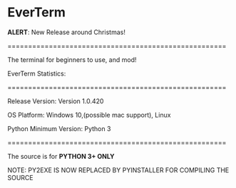 # EverTerm

**ALERT**: New Release around Christmas!

=====================================================

The terminal for beginners to use, and mod!

EverTerm Statistics:

=====================================================


Release Version: Version 1.0.420

OS Platform: Windows 10,(possible mac support), Linux

Python Minimum Version: Python 3

=====================================================

The source is for **PYTHON 3+ ONLY**

NOTE: PY2EXE IS NOW REPLACED BY PYINSTALLER FOR COMPILING THE SOURCE

